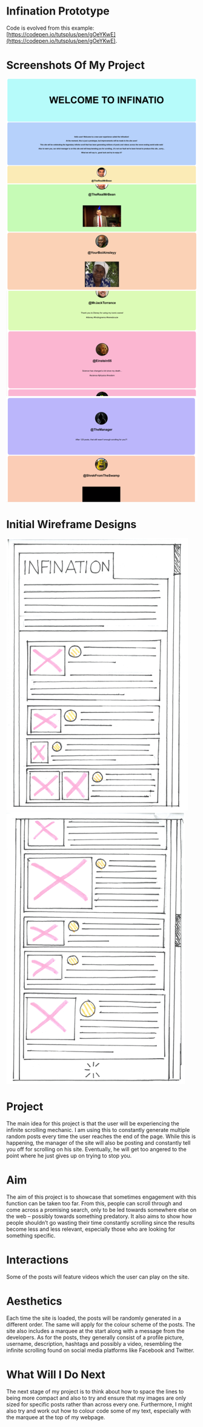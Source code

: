# Infination Prototype

Code is evolved from this example: 
[https://codepen.io/tutsplus/pen/gOeYKwE](https://codepen.io/tutsplus/pen/gOeYKwE).

# Screenshots Of My Project

![Image 1](/readme/infinationimage1.png)
![Image 2](/readme/infinationimage2.png)
![Image 3](/readme/infinationimage3.png)
![Image 4](/readme/infinationimage4.png)

# Initial Wireframe Designs 

![Image 1](/readme/infinationwireframe1.png)
![Image 2](/readme/infinationwireframe2.png)

# Project
The main idea for this project is that the user will be experiencing the infinite scrolling mechanic. I am using this to constantly generate multiple random posts every time the user reaches the end of the page. While this is happening, the manager of the site will also be posting and constantly tell you off for scrolling on his site. Eventually, he will get too angered to the point where he just gives up on trying to stop you.

# Aim
The aim of this project is to showcase that sometimes engagement with this function can be taken too far. From this, people can scroll through and come across a promising search, only to be led towards somewhere else on the web – possibly towards something predatory. It also aims to show how people shouldn’t go wasting their time constantly scrolling since the results become less and less relevant, especially those who are looking for something specific.

# Interactions
Some of the posts will feature videos which the user can play on the site.

# Aesthetics
Each time the site is loaded, the posts will be randomly generated in a different order. The same will apply for the colour scheme of the posts. The site also includes a marquee at the start along with a message from the developers. As for the posts, they generally consist of a profile picture, username, description, hashtags and possibly a video, resembling the infinite scrolling found on social media platforms like Facebook and Twitter.

# What Will I Do Next
The next stage of my project is to think about how to space the lines to being more compact and also to try and ensure that my images are only sized for specific posts rather than across every one. Furthermore, I might also try and work out how to colour code some of my text, especially with the marquee at the top of my webpage.